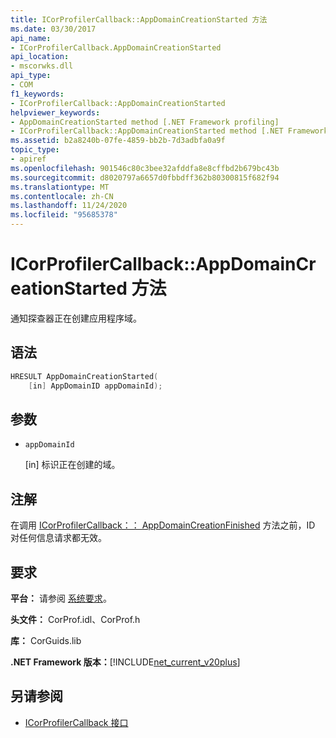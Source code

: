 ```yaml
---
title: ICorProfilerCallback::AppDomainCreationStarted 方法
ms.date: 03/30/2017
api_name:
- ICorProfilerCallback.AppDomainCreationStarted
api_location:
- mscorwks.dll
api_type:
- COM
f1_keywords:
- ICorProfilerCallback::AppDomainCreationStarted
helpviewer_keywords:
- AppDomainCreationStarted method [.NET Framework profiling]
- ICorProfilerCallback::AppDomainCreationStarted method [.NET Framework profiling]
ms.assetid: b2a8240b-07fe-4859-bb2b-7d3adbfa0a9f
topic_type:
- apiref
ms.openlocfilehash: 901546c80c3bee32afddfa8e8cffbd2b679bc43b
ms.sourcegitcommit: d8020797a6657d0fbbdff362b80300815f682f94
ms.translationtype: MT
ms.contentlocale: zh-CN
ms.lasthandoff: 11/24/2020
ms.locfileid: "95685378"
---
```

# <a name="icorprofilercallbackappdomaincreationstarted-method"></a>ICorProfilerCallback::AppDomainCreationStarted 方法

通知探查器正在创建应用程序域。  
  
## <a name="syntax"></a>语法  
  
```cpp  
HRESULT AppDomainCreationStarted(  
    [in] AppDomainID appDomainId);  
```  
  
## <a name="parameters"></a>参数

- `appDomainId`

  \[in] 标识正在创建的域。
  
## <a name="remarks"></a>注解  

 在调用 [ICorProfilerCallback：： AppDomainCreationFinished](icorprofilercallback-appdomaincreationfinished-method.md) 方法之前，ID 对任何信息请求都无效。  
  
## <a name="requirements"></a>要求  

 **平台：** 请参阅 [系统要求](../../get-started/system-requirements.md)。  
  
 **头文件：** CorProf.idl、CorProf.h  
  
 **库：** CorGuids.lib  
  
 **.NET Framework 版本：**[!INCLUDE[net_current_v20plus](../../../../includes/net-current-v20plus-md.md)]  
  
## <a name="see-also"></a>另请参阅

- [ICorProfilerCallback 接口](icorprofilercallback-interface.md)
